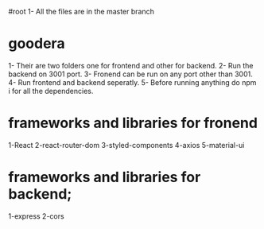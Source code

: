 #root
1- All the files are in the master branch

# goodera
1- Their are two folders one for frontend and other for backend.
2- Run the backend on 3001 port.
3- Fronend can be run on any port other than 3001.
4- Run frontend and backend seperatly.
5- Before running anything do npm i for all the dependencies.







# frameworks and libraries for fronend
1-React
2-react-router-dom
3-styled-components
4-axios
5-material-ui

# frameworks and libraries for backend;
1-express
2-cors
